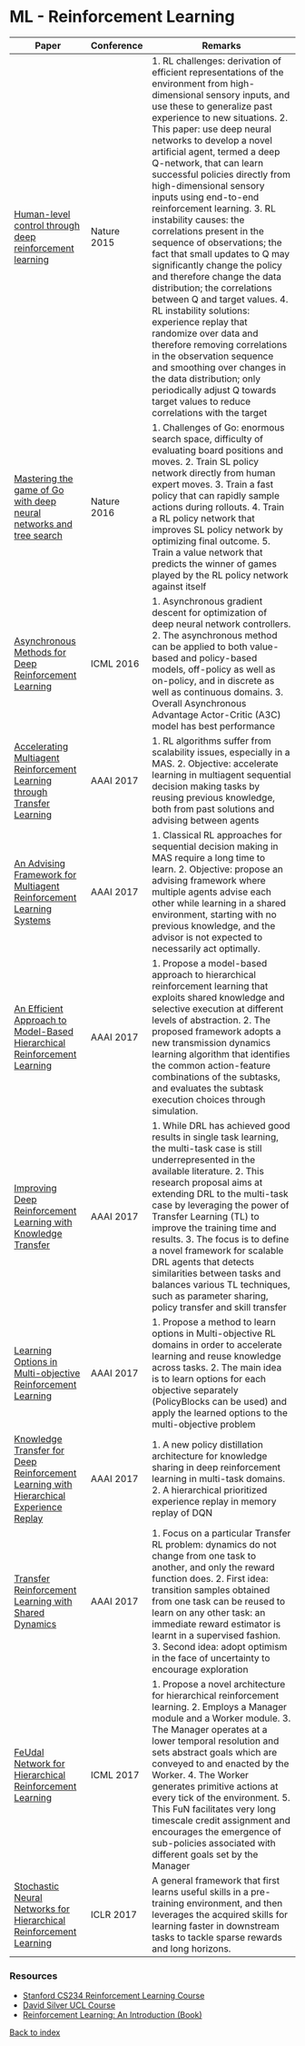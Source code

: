 # ML - Reinforcement Learning
|Paper|Conference|Remarks
|--|--|--|
|[Human-level control through deep reinforcement learning](https://web.stanford.edu/class/psych209/Readings/MnihEtAlHassibis15NatureControlDeepRL.pdf)|Nature 2015|1. RL challenges: derivation of efficient representations of the environment from high-dimensional sensory inputs, and use these to generalize past experience to new situations. 2.  This paper: use deep neural networks to develop a novel artificial agent, termed a deep Q-network, that can learn successful policies directly from high-dimensional sensory inputs using end-to-end reinforcement learning. 3. RL instability causes: the correlations present in the sequence of observations; the fact that small updates to Q may significantly change the policy and therefore change the data distribution; the correlations between Q and target values. 4. RL instability solutions: experience replay that randomize over data and therefore removing correlations in the observation sequence and smoothing over changes in the data distribution; only periodically adjust Q towards target values to reduce correlations with the target|
|[Mastering the game of Go with deep neural networks and tree search](https://deepmind.com/documents/119/agz_unformatted_nature.pdf)|Nature 2016| 1. Challenges of Go: enormous search space, difficulty of evaluating board positions and moves. 2. Train SL policy network directly from human expert moves. 3. Train a fast policy that can rapidly sample actions during rollouts. 4. Train a RL policy network that improves SL policy network by optimizing final outcome. 5. Train a value network that predicts the winner of games played by the RL policy network against itself|
|[Asynchronous Methods for Deep Reinforcement Learning](https://arxiv.org/pdf/1602.01783)|ICML 2016| 1.  Asynchronous gradient descent for optimization of deep neural network controllers. 2. The asynchronous method can be applied to both value-based and policy-based models, off-policy as well as on-policy, and in discrete as well as continuous domains. 3. Overall Asynchronous Advantage Actor-Critic (A3C) model has best performance|
|[Accelerating Multiagent Reinforcement Learning through Transfer Learning](https://www.aaai.org/ocs/index.php/AAAI/AAAI17/paper/download/14217/14005)|AAAI 2017| 1. RL algorithms suffer from scalability issues, especially in a MAS. 2. Objective: accelerate learning in multiagent sequential decision making tasks by reusing previous knowledge, both from past solutions and advising between agents|
|[An Advising Framework for Multiagent Reinforcement Learning Systems](https://aaai.org/ocs/index.php/AAAI/AAAI17/paper/view/14413)|AAAI 2017|1. Classical RL approaches for sequential decision making in MAS require a long time to learn. 2. Objective: propose an advising framework where multiple agents advise each other while learning in a shared environment, starting with no previous knowledge, and the advisor is not expected to necessarily act optimally.|
|[An Efficient Approach to Model-Based Hierarchical Reinforcement Learning](https://aaai.org/ocs/index.php/AAAI/AAAI17/paper/download/14771/14160)|AAAI 2017| 1. Propose a model-based approach to hierarchical reinforcement learning that exploits shared knowledge and selective execution at different levels of abstraction. 2. The proposed framework adopts a new transmission dynamics learning algorithm that identifies the common action-feature combinations of the subtasks, and evaluates the subtask execution choices through simulation.|
|[Improving Deep Reinforcement Learning with Knowledge Transfer](http://www.cowhi.org/docs/2017-02-04_AAAI_2017_DC_Slides.pdf)|AAAI 2017| 1. While DRL has achieved good results in single task learning, the multi-task case is still underrepresented in the available literature. 2. This research proposal aims at extending DRL to the multi-task case by leveraging the power of Transfer Learning (TL) to improve the training time and results. 3. The focus is to define a novel framework for scalable DRL agents that detects similarities between tasks and balances various TL techniques, such as parameter sharing, policy transfer and skill transfer|
|[Learning Options in Multi-objective Reinforcement Learning](https://www.aaai.org/ocs/index.php/AAAI/AAAI17/paper/download/14727/14148)|AAAI 2017| 1. Propose a method to learn options in Multi-objective RL domains in order to accelerate learning and reuse knowledge across tasks. 2. The main idea is to learn options for each objective separately (PolicyBlocks can be used) and apply the learned options to the multi-objective problem|
|[Knowledge Transfer for Deep Reinforcement Learning with Hierarchical Experience Replay](http://www.aaai.org/Conferences/AAAI/2017/PreliminaryPapers/11-YinH-14478.pdf)|AAAI 2017| 1. A new policy distillation architecture for knowledge sharing in deep reinforcement learning in multi-task domains. 2. A hierarchical prioritized experience replay in memory replay of DQN|
|[Transfer Reinforcement Learning with Shared Dynamics](https://aaai.org/ocs/index.php/AAAI/AAAI17/paper/download/14315/14386)|AAAI 2017| 1. Focus on a particular Transfer RL problem: dynamics do not change from one task to another, and only the reward function does. 2. First idea: transition samples obtained from one task can be reused to learn on any other task: an immediate reward estimator is learnt in a supervised fashion. 3. Second idea: adopt optimism in the face of uncertainty to encourage exploration|
|[FeUdal Network for Hierarchical Reinforcement Learning](https://arxiv.org/abs/1703.01161)|ICML 2017| 1. Propose a novel architecture for hierarchical reinforcement learning. 2. Employs a Manager module and a Worker module. 3. The Manager operates at a lower temporal resolution and sets abstract goals which are conveyed to and enacted by the Worker. 4. The Worker generates primitive actions at every tick of the environment. 5. This FuN facilitates very long timescale credit assignment and encourages the emergence of sub-policies associated with different goals set by the Manager|
|[Stochastic Neural Networks for Hierarchical Reinforcement Learning](https://arxiv.org/abs/1704.03012)|ICLR 2017| A general framework that first learns useful skills in a pre-training environment, and then leverages the acquired skills for learning faster in downstream tasks to tackle sparse rewards and long horizons.|

### Resources
- [Stanford CS234 Reinforcement Learning Course](http://cs234.stanford.edu/)
- [David Silver UCL Course](http://www0.cs.ucl.ac.uk/staff/d.silver/web/Teaching.html) 
- [Reinforcement Learning: An Introduction (Book)](http://incompleteideas.net/book/bookdraft2017nov5.pdf)

[Back to index](../README.md)
<!--stackedit_data:
eyJoaXN0b3J5IjpbMjY2NzE1OTAxLC0zNTc5MzY4ODQsMTMxNT
YwNjA1Ml19
-->